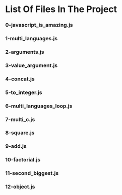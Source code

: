 # List Of Files In The Project

### 0-javascript_is_amazing.js

### 1-multi_languages.js

### 2-arguments.js

### 3-value_argument.js

### 4-concat.js

### 5-to_integer.js

### 6-multi_languages_loop.js

### 7-multi_c.js

### 8-square.js

### 9-add.js

### 10-factorial.js

### 11-second_biggest.js

### 12-object.js

###     
